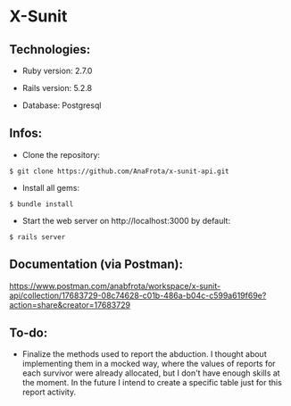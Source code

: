 # X-Sunit 


<h2>Technologies:</h2>

* Ruby version: 2.7.0

* Rails version: 5.2.8

* Database: Postgresql 

<h2>Infos:</h2>

* Clone the repository:
```
$ git clone https://github.com/AnaFrota/x-sunit-api.git
```
* Install all gems: 
```
$ bundle install

```
* Start the web server on http://localhost:3000 by default:
```
$ rails server
```

<h2>Documentation (via Postman):</h2>

https://www.postman.com/anabfrota/workspace/x-sunit-api/collection/17683729-08c74628-c01b-486a-b04c-c599a619f69e?action=share&creator=17683729

<h2>To-do:</h2>

* Finalize the methods used to report the abduction. I thought about implementing them in a mocked way, where the values ​​of reports for each survivor were already allocated, but I don't have enough skills at the moment. In the future I intend to create a specific table just for this report activity.
